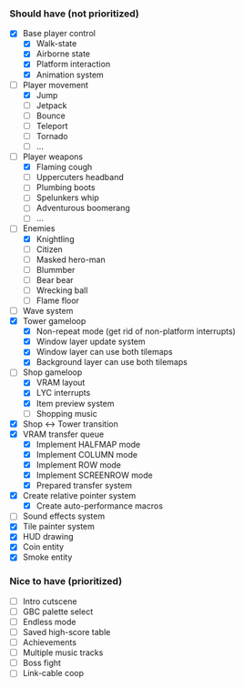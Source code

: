 ### Should have (not prioritized)
* [x] Base player control
    * [x] Walk-state
    * [x] Airborne state
    * [x] Platform interaction
    * [x] Animation system
* [ ] Player movement
    * [x] Jump
    * [ ] Jetpack
    * [ ] Bounce
    * [ ] Teleport
    * [ ] Tornado
    * [ ] ...
* [ ] Player weapons
    * [x] Flaming cough
    * [ ] Uppercuters headband
    * [ ] Plumbing boots
    * [ ] Spelunkers whip
    * [ ] Adventurous boomerang
    * [ ] ...
* [ ] Enemies
    * [x] Knightling
    * [ ] Citizen
    * [ ] Masked hero-man
    * [ ] Blummber
    * [ ] Bear bear
    * [ ] Wrecking ball
    * [ ] Flame floor
* [ ] Wave system
* [x] Tower gameloop
    * [x] Non-repeat mode (get rid of non-platform interrupts)
    * [x] Window layer update system
    * [x] Window layer can use both tilemaps
    * [x] Background layer can use both tilemaps
* [ ] Shop gameloop
    * [x] VRAM layout
    * [x] LYC interrupts
    * [x] Item preview system
    * [ ] Shopping music
* [x] Shop <-> Tower transition
* [x] VRAM transfer queue
    * [x] Implement HALFMAP mode
    * [x] Implement COLUMN mode
    * [x] Implement ROW mode
    * [x] Implement SCREENROW mode
    * [x] Prepared transfer system
* [x] Create relative pointer system
    * [x] Create auto-performance macros
* [ ] Sound effects system
* [x] Tile painter system
* [x] HUD drawing
* [x] Coin entity
* [x] Smoke entity

### Nice to have (prioritized)
* [ ] Intro cutscene
* [ ] GBC palette select
* [ ] Endless mode
* [ ] Saved high-score table
* [ ] Achievements
* [ ] Multiple music tracks
* [ ] Boss fight
* [ ] Link-cable coop
